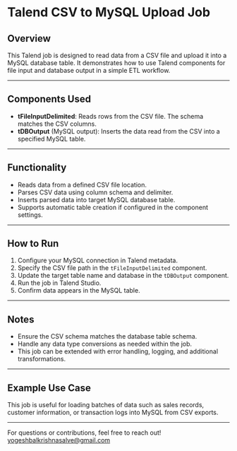# Talend CSV to MySQL Upload Job

## Overview

This Talend job is designed to read data from a CSV file and upload it into a MySQL database table. It demonstrates how to use Talend components for file input and database output in a simple ETL workflow.

---

## Components Used

- **tFileInputDelimited**: Reads rows from the CSV file. The schema matches the CSV columns.
- **tDBOutput** (MySQL output): Inserts the data read from the CSV into a specified MySQL table.

---

## Functionality

- Reads data from a defined CSV file location.
- Parses CSV data using column schema and delimiter.
- Inserts parsed data into target MySQL database table.
- Supports automatic table creation if configured in the component settings.

---

## How to Run

1. Configure your MySQL connection in Talend metadata.
2. Specify the CSV file path in the `tFileInputDelimited` component.
3. Update the target table name and database in the `tDBOutput` component.
4. Run the job in Talend Studio.
5. Confirm data appears in the MySQL table.

---

## Notes

- Ensure the CSV schema matches the database table schema.
- Handle any data type conversions as needed within the job.
- This job can be extended with error handling, logging, and additional transformations.

---

## Example Use Case

This job is useful for loading batches of data such as sales records, customer information, or transaction logs into MySQL from CSV exports.

---

For questions or contributions, feel free to reach out!
yogeshbalkrishnasalve@gmail.com

